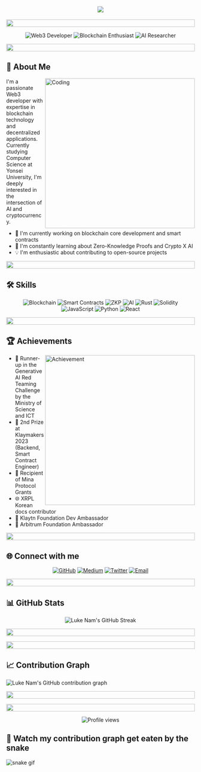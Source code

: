 <h1 align="center">
  <img src="https://readme-typing-svg.herokuapp.com/?lines=Welcome!;I'm+Luke+Nam;Web3+Developer+Extraordinaire!;Blockchain+Enthusiast!;AI+Researcher!&center=true&size=30">
</h1>

<p align="center">
  <img src="https://i.imgur.com/dBaSKWF.gif" height="20" width="100%">
</p>

<div align="center">
  <img src="https://img.shields.io/badge/Web3-Developer-brightgreen?style=for-the-badge&logo=ethereum&logoColor=white" alt="Web3 Developer"/>
  <img src="https://img.shields.io/badge/Blockchain-Enthusiast-blue?style=for-the-badge&logo=bitcoin&logoColor=white" alt="Blockchain Enthusiast"/>
  <img src="https://img.shields.io/badge/AI-Researcher-red?style=for-the-badge&logo=tensorflow&logoColor=white" alt="AI Researcher"/>
</div>

<p align="center">
  <img src="https://i.imgur.com/dBaSKWF.gif" height="20" width="100%">
</p>

<h2> 🚀 About Me </h2>

<img align="right" alt="Coding" width="400" src="https://media.giphy.com/media/qgQUggAC3Pfv687qPC/giphy.gif">

I'm a passionate Web3 developer with expertise in blockchain technology and decentralized applications. Currently studying Computer Science at Yonsei University, I'm deeply interested in the intersection of AI and cryptocurrency.

- 🔭 I'm currently working on blockchain core development and smart contracts
- 🌱 I'm constantly learning about Zero-Knowledge Proofs and Crypto X AI
- 💡 I'm enthusiastic about contributing to open-source projects

<p align="center">
  <img src="https://i.imgur.com/dBaSKWF.gif" height="20" width="100%">
</p>

<h2> 🛠 Skills </h2>

<div align="center">

![Blockchain](https://img.shields.io/badge/Blockchain-121D33?style=for-the-badge&logo=blockchain-dot-com&logoColor=white)
![Smart Contracts](https://img.shields.io/badge/Smart_Contracts-3C3C3D?style=for-the-badge&logo=ethereum&logoColor=white)
![ZKP](https://img.shields.io/badge/Zero_Knowledge_Proofs-2C2C2C?style=for-the-badge&logo=zcash&logoColor=white)
![AI](https://img.shields.io/badge/AI_Engineering-FF6F00?style=for-the-badge&logo=tensorflow&logoColor=white)
![Rust](https://img.shields.io/badge/Rust-000000?style=for-the-badge&logo=rust&logoColor=white)
![Solidity](https://img.shields.io/badge/Solidity-363636?style=for-the-badge&logo=solidity&logoColor=white)
![JavaScript](https://img.shields.io/badge/JavaScript-F7DF1E?style=for-the-badge&logo=javascript&logoColor=black)
![Python](https://img.shields.io/badge/Python-3776AB?style=for-the-badge&logo=python&logoColor=white)
![React](https://img.shields.io/badge/React-20232A?style=for-the-badge&logo=react&logoColor=61DAFB)

</div>

<p align="center">
  <img src="https://i.imgur.com/dBaSKWF.gif" height="20" width="100%">
</p>

<h2> 🏆 Achievements </h2>

<img align="right" alt="Achievement" width="400" src="https://media.giphy.com/media/3oKIPEqDGUULpEU0aQ/giphy.gif">

- 🥈 Runner-up in the Generative AI Red Teaming Challenge by the Ministry of Science and ICT
- 🥈 2nd Prize at Klaymakers 2023 (Backend, Smart Contract Engineer)
- 🌟 Recipient of Mina Protocol Grants
- 🌐 XRPL Korean docs contributor
- 🚀 Klaytn Foundation Dev Ambassador
- 🌠 Arbitrum Foundation Ambassador

<p align="center">
  <img src="https://i.imgur.com/dBaSKWF.gif" height="20" width="100%">
</p>

<h2> 🌐 Connect with me </h2>

<div align="center">

[![GitHub](https://img.shields.io/badge/GitHub-100000?style=for-the-badge&logo=github&logoColor=white)](https://github.com/nam2ee)
[![Medium](https://img.shields.io/badge/Medium-12100E?style=for-the-badge&logo=medium&logoColor=white)](https://medium.com/@nam2ee)
[![Twitter](https://img.shields.io/badge/Twitter-1DA1F2?style=for-the-badge&logo=twitter&logoColor=white)](https://x.com/umega039593)
[![Email](https://img.shields.io/badge/Email-D14836?style=for-the-badge&logo=gmail&logoColor=white)](mailto:nyj5404@yonsei.ac.kr)

</div>

<p align="center">
  <img src="https://i.imgur.com/dBaSKWF.gif" height="20" width="100%">
</p>

<h2> 📊 GitHub Stats </h2>



<div align="center">
  <img src="https://github-readme-streak-stats.herokuapp.com/?user=nam2ee&theme=radical" alt="Luke Nam's GitHub Streak" />
</div>

<p align="center">
  <img src="https://i.imgur.com/dBaSKWF.gif" height="20" width="100%">
</p>



<p align="center">
  <img src="https://i.imgur.com/dBaSKWF.gif" height="20" width="100%">
</p>

<h2> 📈 Contribution Graph </h2>

![Luke Nam's GitHub contribution graph](https://github-readme-activity-graph.vercel.app/graph?username=nam2ee&theme=react-dark)

<p align="center">
  <img src="https://i.imgur.com/dBaSKWF.gif" height="20" width="100%">
</p>


<p align="center">
  <img src="https://i.imgur.com/dBaSKWF.gif" height="20" width="100%">
</p>

<div align="center">
  <img src="https://komarev.com/ghpvc/?username=nam2ee&style=flat-square&color=blue" alt="Profile views"/>
</div>

<h2> 🐍 Watch my contribution graph get eaten by the snake </h2>

![snake gif](https://github.com/nam2ee/nam2ee/blob/output/github-contribution-grid-snake.gif)
